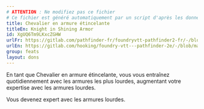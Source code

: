 ```yaml
---
# ATTENTION : Ne modifiez pas ce fichier
# Ce fichier est généré automatiquement par un script d'après les données du module Foundry VTT officiel et de sa traduction
title: Chevalier en armure étincelante
titleEn: Knight in Shining Armor
id: XgUQ6Tm9LKxcZGHW
urlFr: https://gitlab.com/pathfinder-fr/foundryvtt-pathfinder2-fr/-/blob/master/data/feats/XgUQ6Tm9LKxcZGHW.htm
urlEn: https://gitlab.com/hooking/foundry-vtt---pathfinder-2e/-/blob/master/packs/data/feats.db/knight-in-shining-armor.json
group: feats
layout: dons
---
```

En tant que Chevalier en armure étincelante, vous vous entraînez quotidiennement avec les armures les plus lourdes, augmentant votre expertise avec les armures lourdes.

Vous devenez expert avec les armures lourdes.



